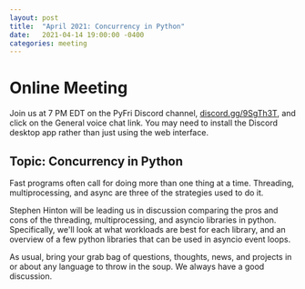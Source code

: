 ```yaml
---
layout: post
title:  "April 2021: Concurrency in Python" 
date:   2021-04-14 19:00:00 -0400
categories: meeting
---
```


# Online Meeting 

Join us at 7 PM EDT on the PyFri Discord channel, [discord.gg/9SgTh3T](https://discord.gg/9SgTh3T), and click on the 
General voice chat link.  You may need to install the Discord desktop app rather than just using 
the web interface.

## Topic: Concurrency in Python 

Fast programs often call for doing more than one thing at a time.  Threading, multiprocessing, and async are 
three of the strategies used to do it.

Stephen Hinton will be leading us in discussion comparing the pros and cons of the threading, multiprocessing, 
and asyncio libraries in python.  Specifically, we'll look at what workloads are best for each library, 
and an overview of a few python libraries that can be used in asyncio event loops. 

As usual, bring your grab bag of questions, thoughts, news, and 
projects in or about any language to throw in the soup.  We always have a good discussion.

